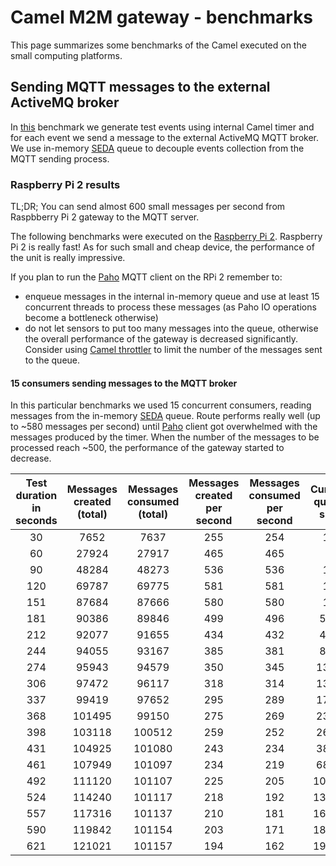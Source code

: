 # Camel M2M gateway - benchmarks

This page summarizes some benchmarks of the Camel executed on the small computing platforms.

## Sending MQTT messages to the external ActiveMQ broker

In [this](https://github.com/hekonsek/camel-m2m-gateway/tree/master/benchmarks/mqtt-forward) benchmark we generate
test events using internal Camel timer and for each event we send a message to the external ActiveMQ MQTT broker. We
use in-memory [SEDA](http://camel.apache.org/seda.html) queue to decouple events collection from the MQTT sending
process.

### Raspberry Pi 2 results

TL;DR; You can send almost 600 small messages per second from Raspbberry Pi 2 gateway to the MQTT server.

The following benchmarks were executed on the [Raspberry Pi 2](http://www.raspberrypi.org/products/raspberry-pi-2-model-b).
Raspberry Pi 2 is really fast! As for such small and cheap device, the performance of the unit is really
impressive.

If you plan to run the [Paho](https://eclipse.org/paho) MQTT client on the RPi 2 remember to:

- enqueue messages in the internal in-memory queue and use at least 15 concurrent threads to process these messages (as Paho IO
operations become a bottleneck otherwise)
- do not let sensors to put too many messages into the queue, otherwise the overall performance of the gateway is decreased
 significantly. Consider using [Camel throttler](http://camel.apache.org/throttler.html) to limit the number of the
 messages sent to the queue.

#### 15 consumers sending messages to the MQTT broker

In this particular benchmarks we used 15 concurrent consumers, reading messages from the in-memory
[SEDA](http://camel.apache.org/seda.html) queue. Route performs really well (up to ~580 messages per second) until
[Paho](https://eclipse.org/paho/) client got overwhelmed with the messages produced by the timer. When the number of
the messages to be processed reach ~500, the performance of the gateway started to decrease.

| Test duration in seconds | Messages created (total)    | Messages consumed (total)    | Messages created per second | Messages consumed per second | Current queue size | JVM threads count |
|:------------------------:|:---------------------------:|:----------------------------:|:---------------------------:|:----------------------------:|:------------------:|:-----------------:|
| 30    | 7652      | 7637      | 255	                      | 254	                         | 15	              | 49           |
| 60    | 27924     | 27917     | 465| 	465| 	7| 	49|
| 90	| 48284	    | 48273	    | 536	| 536	| 11	| 49|
| 120	| 69787	    | 69775	    | 581	| 581	| 12	| 49|
| 151	| 87684	    | 87666	    | 580	| 580	| 18	| 49|
| 181	| 90386	    | 89846	    | 499	| 496	| 540	| 49|
| 212	| 92077	    | 91655	    | 434	| 432	| 422	| 49|
| 244	| 94055	    | 93167	    | 385	| 381	| 888	| 49|
| 274	| 95943	    | 94579	    | 350	| 345	| 1364	| 49|
| 306	| 97472	    | 96117	    | 318	| 314	| 1355	| 49|
| 337	| 99419	    | 97652	    | 295	| 289	| 1767	| 49|
| 368	| 101495	| 99150     | 275	| 269	| 2345	| 49|
| 398	| 103118	| 100512	| 259	| 252	| 2606	| 49|
| 431	| 104925	| 101080	| 243	| 234	| 3845	| 49|
| 461	| 107949	| 101097	| 234	| 219	| 6852	| 49|
| 492	| 111120	| 101107	| 225	| 205	| 10013	| 49|
| 524	| 114240	| 101117	| 218	| 192	| 13123	| 49|
| 557	| 117316	| 101137	| 210	| 181	| 16179	| 49|
| 590	| 119842	| 101154	| 203	| 171	| 18688	| 49|
| 621	| 121021	| 101157	| 194	| 162	| 19864	| 49|
